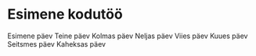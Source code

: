 # Esimene kodutöö
Esimene päev
Teine päev
Kolmas päev
Neljas päev
Viies päev
Kuues päev
Seitsmes päev
Kaheksas päev